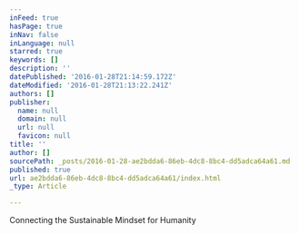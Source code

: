 ```yaml
---
inFeed: true
hasPage: true
inNav: false
inLanguage: null
starred: true
keywords: []
description: ''
datePublished: '2016-01-28T21:14:59.172Z'
dateModified: '2016-01-28T21:13:22.241Z'
authors: []
publisher:
  name: null
  domain: null
  url: null
  favicon: null
title: ''
author: []
sourcePath: _posts/2016-01-28-ae2bdda6-86eb-4dc8-8bc4-dd5adca64a61.md
published: true
url: ae2bdda6-86eb-4dc8-8bc4-dd5adca64a61/index.html
_type: Article

---
```

Connecting the Sustainable Mindset for Humanity